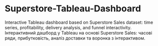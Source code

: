 # Superstore-Tableau-Dashboard
Interactive Tableau dashboard based on Superstore Sales dataset: time series, profitability, delivery analysis, and funnel interactivity.   Інтерактивний дашборд у Tableau на основі Superstore Sales: часові ряди, прибутковість, аналіз доставки та воронка з інтерактивом.
